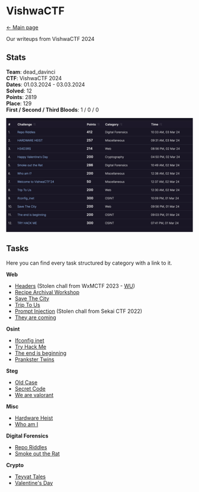 # VishwaCTF

[<- Main page](../../)

Our writeups from VishwaCTF 2024
## Stats

**Team**: dead_davinci <br>
**CTF**: VishwaCTF 2024 <br>
**Dates**: 01.03.2024 - 03.03.2024 <br>
**Solved**: 12 <br>
**Points**: 2819 <br>
**Place**: 129 <br>
**First / Second / Third Bloods**: 1 / 0 / 0 <br>

![](assets/vishwa-results.png)

## Tasks

Here you can find every task structured by category with a link to it.

**Web**
- [Headers](web/headers/readme.md) (Stolen chall from WxMCTF 2023 - [WU](https://github.com/daffainfo/ctf-writeup/tree/main/2023/WxMCTF%202023/WxMCTF%20Web%202%20-%20Restricted%20Access))
- [Recipe Archival Workshop](web/raw/readme.md)
- [Save The City](web/save-the-city/readme.md)
- [Trip To Us](web/trip-to-us/readme.md)
- [Prompt Injection](https://ctftime.org/writeup/35786) (Stolen chall from Sekai CTF 2022)
- [They are coming](web/they-are-coming/readme.md)

**Osint**
- [Ifconfig inet](osint/ifconfig-inet/readme.md)
- [Try Hack Me](osint/try-hack-me/readme.md)
- [The end is beginning ](difor/the-end-is-beginning/readme.md)
- [Prankster Twins](osint/twins/readme.md)

**Steg**
- [Old Case](steg/old-case/readme.md)
- [Secret Code](steg/secret-code/readme.md)
- [We are valorant](steg/we-are-valorant/readme.md)

**Misc**
- [Hardware Heist](misc/heist/readme.md)
- [Who am I](misc/who-am-i/readme.md)

**Digital Forensics**
- [Repo Riddles](difor/repo-riddles/readme.md)
- [Smoke out the Rat](difor/smoke-out-the-rat/readme.md)

**Crypto**
- [Teyvat Tales](crypto/teyvat-tales/readme.md)
- [Valentine's Day](crypto/valentines-day/readme.md)

